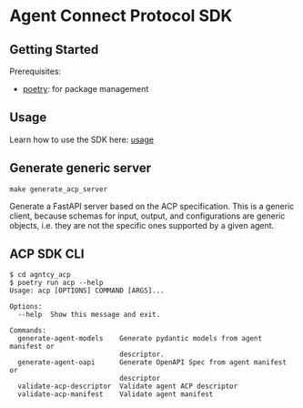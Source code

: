 # Agent Connect Protocol SDK

## Getting Started

Prerequisites:
  * [poetry](https://python-poetry.org/docs/): for package management

## Usage

Learn how to use the SDK here: [usage](usage#usage)

## Generate generic server

`make generate_acp_server`

Generate a FastAPI server based on the ACP specification.
This is a generic client, because schemas for input, output, and configurations are generic objects, i.e. they are not the specific ones supported by a given agent.

## ACP SDK CLI

```
$ cd agntcy_acp
$ poetry run acp --help
Usage: acp [OPTIONS] COMMAND [ARGS]...

Options:
  --help  Show this message and exit.

Commands:
  generate-agent-models    Generate pydantic models from agent manifest or
                           descriptor.
  generate-agent-oapi      Generate OpenAPI Spec from agent manifest or
                           descriptor
  validate-acp-descriptor  Validate agent ACP descriptor
  validate-acp-manifest    Validate agent manifest
```
